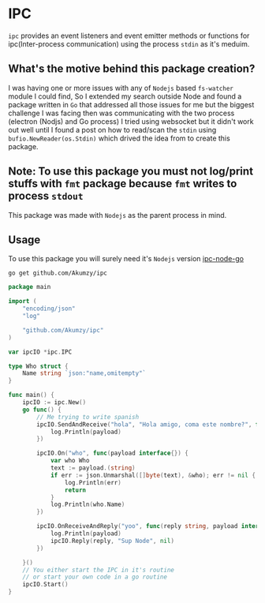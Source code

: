 # IPC

`ipc` provides an event listeners and event emitter methods or functions for ipc(Inter-process communication) using the process `stdin` as it's meduim.

## What's the motive behind this package creation?

I was having one or more issues with any of `Nodejs` based `fs-watcher` module I could find,
So I extended my search outside Node and found a package written in `Go` that addressed all those issues for me but the biggest challenge I was facing then was communicating with the two process (electron (Nodjs) and Go process) I tried using websocket but it didn't work out well until I found a post on how to read/scan the `stdin` using `bufio.NewReader(os.Stdin)` which drived the idea from to create this package.

## Note: To use this package you must not log/print stuffs with `fmt` package because `fmt` writes to process `stdout`

This package was made with `Nodejs` as the parent process in mind.

## Usage

To use this package you will surely need it's `Nodejs` version [ipc-node-go](https://github.com/Akumzy/ipc-node)

```shell
go get github.com/Akumzy/ipc
```

```go
package main

import (
	"encoding/json"
	"log"

	"github.com/Akumzy/ipc"
)

var ipcIO *ipc.IPC

type Who struct {
	Name string `json:"name,omitempty"`
}

func main() {
	ipcIO := ipc.New()
	go func() {
		// Me trying to write spanish
		ipcIO.SendAndReceive("hola", "Hola amigo, coma este nombre?", func(payload interface{}) {
			log.Println(payload)
		})

		ipcIO.On("who", func(payload interface{}) {
			var who Who
			text := payload.(string)
			if err := json.Unmarshal([]byte(text), &who); err != nil {
				log.Println(err)
				return
			}
			log.Println(who.Name)
		})

		ipcIO.OnReceiveAndReply("yoo", func(reply string, payload interface{}) {
			log.Println(payload)
			ipcIO.Reply(reply, "Sup Node", nil)
		})

	}()
	// You either start the IPC in it's routine
	// or start your own code in a go routine
	ipcIO.Start()
}
```